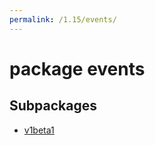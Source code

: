 ```yaml
---
permalink: /1.15/events/
---
```


# package events



## Subpackages

* [v1beta1](events-v1beta1.md)